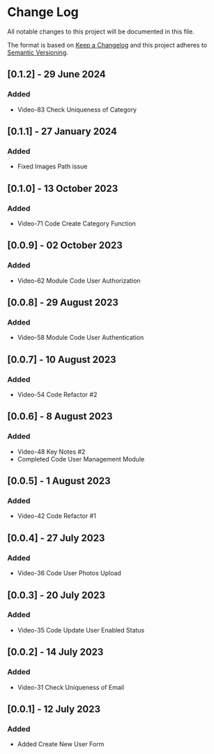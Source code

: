 # Change Log

All notable changes to this project will be documented in this file.

The format is based on [Keep a Changelog](http://keepachangelog.com/)
and this project adheres to [Semantic Versioning](http://semver.org/).

## [0.1.2] - 29 June 2024

### Added

* Video-83 Check Uniqueness of Category

## [0.1.1] - 27 January 2024

### Added

* Fixed Images Path issue

## [0.1.0] - 13 October 2023

### Added

* Video-71 Code Create Category Function

## [0.0.9] - 02 October 2023

### Added

* Video-62 Module Code User Authorization

## [0.0.8] - 29 August 2023

### Added

* Video-58 Module Code User Authentication

## [0.0.7] - 10 August 2023

### Added

* Video-54 Code Refactor #2

## [0.0.6] - 8 August 2023

### Added

* Video-48 Key Notes #2
* Completed Code User Management Module

## [0.0.5] - 1 August 2023

### Added

* Video-42 Code Refactor #1

## [0.0.4] - 27 July 2023

### Added

* Video-36 Code User Photos Upload

## [0.0.3] - 20 July 2023

### Added

* Video-35 Code Update User Enabled Status

## [0.0.2] - 14 July 2023

### Added

* Video-31 Check Uniqueness of Email

## [0.0.1] - 12 July 2023

### Added

* Added Create New User Form

